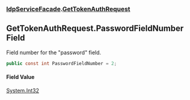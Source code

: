 ### [IdpServiceFacade](../index.md 'IdpServiceFacade').[GetTokenAuthRequest](index.md 'IdpServiceFacade\.GetTokenAuthRequest')

## GetTokenAuthRequest\.PasswordFieldNumber Field

Field number for the "password" field\.

```csharp
public const int PasswordFieldNumber = 2;
```

#### Field Value
[System\.Int32](https://learn.microsoft.com/en-us/dotnet/api/system.int32 'System\.Int32')